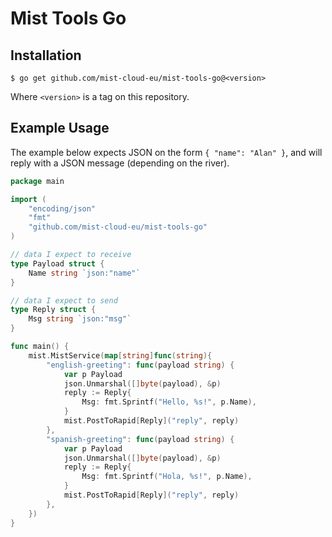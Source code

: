 # Mist Tools Go

## Installation

```shell
$ go get github.com/mist-cloud-eu/mist-tools-go@<version>
```

Where `<version>` is a tag on this repository.

## Example Usage

The example below expects JSON on the form `{ "name": "Alan" }`,
and will reply with a JSON message (depending on the river).

```go
package main

import (
    "encoding/json"
    "fmt"
    "github.com/mist-cloud-eu/mist-tools-go"
)

// data I expect to receive
type Payload struct {
    Name string `json:"name"`
}

// data I expect to send
type Reply struct {
    Msg string `json:"msg"`
}

func main() {
    mist.MistService(map[string]func(string){
        "english-greeting": func(payload string) {
            var p Payload
            json.Unmarshal([]byte(payload), &p)
            reply := Reply{
                Msg: fmt.Sprintf("Hello, %s!", p.Name),
            }
            mist.PostToRapid[Reply]("reply", reply)
        },
        "spanish-greeting": func(payload string) {
            var p Payload
            json.Unmarshal([]byte(payload), &p)
            reply := Reply{
                Msg: fmt.Sprintf("Hola, %s!", p.Name),
            }
            mist.PostToRapid[Reply]("reply", reply)
        },
    })
}
```
